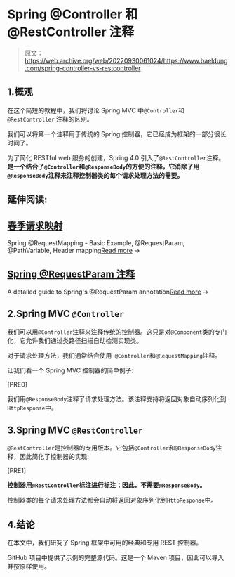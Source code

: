# Spring @Controller 和@RestController 注释

> 原文：<https://web.archive.org/web/20220930061024/https://www.baeldung.com/spring-controller-vs-restcontroller>

## 1.概观

在这个简短的教程中，我们将讨论 Spring MVC 中`@Controller`和`@RestController` 注释的区别。

我们可以将第一个注释用于传统的 Spring 控制器，它已经成为框架的一部分很长时间了。

为了简化 RESTful web 服务的创建，Spring 4.0 引入了`@RestController`注释。**是一个结合了`@Controller`和`@ResponseBody`的方便的注释，它消除了用`@ResponseBody`注释来注释控制器类的每个请求处理方法的需要。**

## 延伸阅读:

## [春季请求映射](/web/20220625081626/https://www.baeldung.com/spring-requestmapping)

Spring @RequestMapping - Basic Example, @RequestParam, @PathVariable, Header mapping[Read more](/web/20220625081626/https://www.baeldung.com/spring-requestmapping) →

## [Spring @RequestParam 注释](/web/20220625081626/https://www.baeldung.com/spring-request-param)

A detailed guide to Spring's @RequestParam annotation[Read more](/web/20220625081626/https://www.baeldung.com/spring-request-param) →

## 2.Spring MVC `@Controller`

我们可以用`@Controller`注释来注释传统的控制器。这只是对`@Component`类的专门化，它允许我们通过类路径扫描自动检测实现类。

对于请求处理方法，我们通常结合使用` @Controller`和`@RequestMapping`注释。

让我们看一个 Spring MVC 控制器的简单例子:

[PRE0]

我们用`@ResponseBody`注释了请求处理方法。该注释支持将返回对象自动序列化到`HttpResponse`中。

## 3.Spring MVC `@RestController`

`@RestController`是控制器的专用版本。它包括`@Controller`和`@ResponseBody`注释，因此简化了控制器的实现:

[PRE1]

**控制器用`@RestController`标注进行标注；因此，不需要`@ResponseBody`。**

控制器类的每个请求处理方法都会自动将返回对象序列化到`HttpResponse`中。

## 4.结论

在本文中，我们研究了 Spring 框架中可用的经典和专用 REST 控制器。

GitHub 项目中提供了示例的完整源代码。这是一个 Maven 项目，因此可以导入并按原样使用。